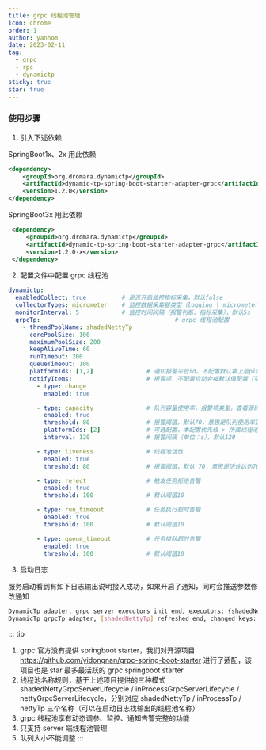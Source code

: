 ```yaml
---
title: grpc 线程池管理
icon: chrome
order: 1
author: yanhom
date: 2023-02-11
tag:
  - grpc
  - rpc
  - dynamictp
sticky: true
star: true
---
```


### 使用步骤

1. 引入下述依赖

SpringBoot1x、2x 用此依赖

```xml
<dependency>
    <groupId>org.dromara.dynamictp</groupId>
    <artifactId>dynamic-tp-spring-boot-starter-adapter-grpc</artifactId>
    <version>1.2.0</version>
</dependency>
```
SpringBoot3x 用此依赖

```xml
 <dependency>
     <groupId>org.dromara.dynamictp</groupId>
     <artifactId>dynamic-tp-spring-boot-starter-adapter-grpc</artifactId>
     <version>1.2.0-x</version>
 </dependency>
 ```

2. 配置文件中配置 grpc 线程池

```yaml
dynamictp:
  enabledCollect: true          # 是否开启监控指标采集，默认false
  collectorTypes: micrometer    # 监控数据采集器类型（logging | micrometer | internal_logging | JMX），默认micrometer
  monitorInterval: 5            # 监控时间间隔（报警判断、指标采集），默认5s
  grpcTp:                                      # grpc 线程池配置
    - threadPoolName: shadedNettyTp
      corePoolSize: 100
      maximumPoolSize: 200
      keepAliveTime: 60
      runTimeout: 200                             
      queueTimeout: 100
      platformIds: [1,2]               # 通知报警平台id，不配置默认拿上层platforms配置的所有平台
      notifyItems:                     # 报警项，不配置自动会按默认值配置（变更通知、容量报警、活性报警、拒绝报警、任务超时报警）
        - type: change
          enabled: true

        - type: capacity               # 队列容量使用率，报警项类型，查看源码 NotifyTypeEnum枚举类
          enabled: true
          threshold: 80                # 报警阈值，默认70，意思是队列使用率达到70%告警
          platformIds: [2]             # 可选配置，本配置优先级 > 所属线程池platformIds > 全局配置platforms
          interval: 120                # 报警间隔（单位：s），默认120

        - type: liveness               # 线程池活性
          enabled: true
          threshold: 80                # 报警阈值，默认 70，意思是活性达到70%告警

        - type: reject                 # 触发任务拒绝告警
          enabled: true
          threshold: 100               # 默认阈值10

        - type: run_timeout            # 任务执行超时告警
          enabled: true
          threshold: 100               # 默认阈值10

        - type: queue_timeout          # 任务排队超时告警
          enabled: true
          threshold: 100               # 默认阈值10
```

3. 启动日志

服务启动看到有如下日志输出说明接入成功，如果开启了通知，同时会推送参数修改通知

```bash
DynamicTp adapter, grpc server executors init end, executors: {shadedNettyTp=ExecutorWrapper(threadPoolName=shadedNettyTp, executor=java.util.concurrent.ThreadPoolExecutor@176b7d8[Running, pool size = 0, active threads = 0, queued tasks = 0, completed tasks = 0], threadPoolAliasName=null, notifyItems=[NotifyItem(platforms=null, enabled=true, type=liveness, threshold=70, interval=120, clusterLimit=1), NotifyItem(platforms=null, enabled=true, type=change, threshold=0, interval=1, clusterLimit=1), NotifyItem(platforms=null, enabled=true, type=capacity, threshold=70, interval=120, clusterLimit=1)], notifyEnabled=true), inProcessTp=ExecutorWrapper(threadPoolName=inProcessTp, executor=java.util.concurrent.ThreadPoolExecutor@176b7d8[Running, pool size = 0, active threads = 0, queued tasks = 0, completed tasks = 0], threadPoolAliasName=null, notifyItems=[NotifyItem(platforms=null, enabled=true, type=liveness, threshold=70, interval=120, clusterLimit=1), NotifyItem(platforms=null, enabled=true, type=change, threshold=0, interval=1, clusterLimit=1), NotifyItem(platforms=null, enabled=true, type=capacity, threshold=70, interval=120, clusterLimit=1)], notifyEnabled=true)}
DynamicTp grpcTp adapter, [shadedNettyTp] refreshed end, changed keys: [corePoolSize, maxPoolSize], corePoolSize: [0 => 100], maxPoolSize: [2147483647 => 200], keepAliveTime: [60 => 60]
```

::: tip
1. grpc 官方没有提供 springboot starter，我们对开源项目 https://github.com/yidongnan/grpc-spring-boot-starter 进行了适配，该项目也是 star 最多最活跃的 grpc springboot starter
2. 线程池名称规则，基于上述项目提供的三种模式 shadedNettyGrpcServerLifecycle / inProcessGrpcServerLifecycle / nettyGrpcServerLifecycle，分别对应 shadedNettyTp / inProcessTp / nettyTp 三个名称（可以在启动日志找输出的线程池名称）
3. grpc 线程池享有动态调参、监控、通知告警完整的功能
4. 只支持 server 端线程池管理
5. 队列大小不能调整
:::